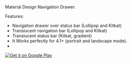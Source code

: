 Material Design Navigation Drawer. 

Features:

  - Navigation drawer over status bar (Lollipop and Kitkat)
  - Translucent navigation bar (Lollipop and Kitkat)
  - Translucent status bar (Kitkat, gradient)
  - It Works perfectly for 4.1+ (portrait and landscape mode).
  - 
  <a href="https://play.google.com/store/apps/details?id=com.videumcorp.desarrolladorandroid.materialdesignnavigationdrawer">
  <img alt="Get it on Google Play"
       src="https://developer.android.com/images/brand/en_generic_rgb_wo_60.png" />
</a>
